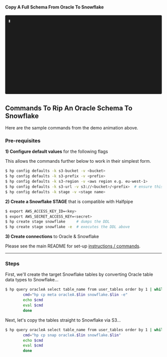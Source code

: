 #### Copy A Full Schema From Oracle To Snowflake
![Copy Full Schema From Oracle To Snowflake](./hp-oracle-full-schema-cp-snap.svg)

## Commands To Rip An Oracle Schema To Snowflake

Here are the sample commands from the demo animation above.

### Pre-requisites

__1) Configure default values__ for the following flags

This allows the commands further below to work in their simplest form.

```bash
$ hp config defaults -k s3-bucket -v <bucket>
$ hp config defaults -k s3-prefix -v <prefix>
$ hp config defaults -k s3-region -v <aws region e.g. eu-west-1>
$ hp config defaults -k s3-url -v s3://<bucket>/<prefix>  # ensure this matches the combined bucket and prefix used above (apologies for the duplication, i'll fix this soon)
$ hp config defaults -k stage -v <stage name>
```

__2) Create a Snowflake STAGE__ that is compatible with Halfpipe

```bash
$ export AWS_ACCESS_KEY_ID=<key>
$ export AWS_SECRET_ACCESS_KEY=<secret>
$ hp create stage snowflake     # dumps the DDL
$ hp create stage snowflake -e  # executes the DDL above
``` 

__3) Create connections__ to Oracle & Snowflake

  Please see the main README for set-up [instructions / commands](https://github.com/relloyd/halfpipe#setup).


---


### Steps

First, we'll create the target Snowflake tables by converting Oracle table data types to Snowflake...

```bash
$ hp query oracleA select table_name from user_tables order by 1 | while read lin; do
        cmd="hp cp meta oracleA.$lin snowflake.$lin -e"
        echo $cmd
        eval $cmd
        done
```

Next, let's copy the tables straight to Snowflake via S3...

```bash
$ hp query oracleA select table_name from user_tables order by 1 | while read lin; do
        cmd="hp cp snap oracleA.$lin snowflake.$lin"
        echo $cmd
        eval $cmd
        done
```